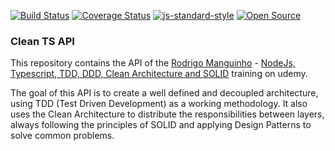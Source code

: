[![Build Status](https://app.travis-ci.com/leonardopliski/clean-ts-api.svg?branch=main)](https://www.travis-ci.com/leonardopliski/clean-ts-api)
[![Coverage Status](https://coveralls.io/repos/github/leonardopliski/clean-ts-api/badge.svg)](https://coveralls.io/github/leonardopliski/clean-ts-api)
[![js-standard-style](https://img.shields.io/badge/code%20style-standard-brightgreen.svg)](http://standardjs.com)
[![Open Source](https://badges.frapsoft.com/os/v1/open-source.svg?v=103)](https://opensource.org/)

### **Clean TS API**

This repository contains the API of the [Rodrigo Manguinho](https://www.udemy.com/user/rodrigo-manguinho/) - [NodeJs, Typescript, TDD, DDD, Clean Architecture and SOLID](https://www.udemy.com/course/tdd-com-mango/) training on udemy.

The goal of this API is to create a well defined and decoupled architecture, using TDD (Test Driven Development) as a working methodology. It also uses the Clean Architecture to distribute the responsibilities between layers, always following the principles of SOLID and applying Design Patterns to solve common problems.
